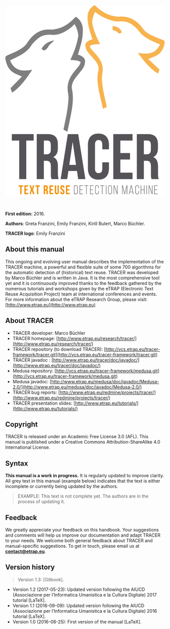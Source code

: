 # ![](/assets/logo-colour.png)

# 

**First edition:** 2016.

**Authors**: Greta Franzini, Emily Franzini, Kirill Bulert, Marco Büchler.

**TRACER logo**: Emily Franzini

## About this manual

This ongoing and evolving user manual describes the implementation of the TRACER machine, a powerful and flexible suite of some 700 algorithms for the automatic detection of \(historical\) text reuse. TRACER was developed by Marco Büchler and is written in Java. It is the most comprehensive tool yet and it is continuously improved thanks to the feedback gathered by the numerous tutorials and workshops given by the eTRAP \(Electronic Text Reuse Acquisition Project\) team at international conferences and events. For more information about the eTRAP Research Group, please visit: [http://www.etrap.eu](http://www.etrap.eu)

## About TRACER

* TRACER developer: Marco Büchler
* TRACER homepage: [http://www.etrap.eu/research/tracer/](http://www.etrap.eu/research/tracer/)
* TRACER repository \(to download TRACER\): [http://vcs.etrap.eu/tracer-framework/tracer.git](http://vcs.etrap.eu/tracer-framework/tracer.git)
* TRACER javadoc : [http://www.etrap.eu/tracer/doc/javadoc/](http://www.etrap.eu/tracer/doc/javadoc/)
* Medusa repository: [http://vcs.etrap.eu/tracer-framework/medusa.git](http://vcs.etrap.eu/tracer-framework/medusa.git)
* Medusa javadoc: [http://www.etrap.eu/medusa/doc/javadoc/Medusa-2.0/](http://www.etrap.eu/medusa/doc/javadoc/Medusa-2.0/)
* TRACER bug reports: [http://www.etrap.eu/redmine/projects/tracer/](http://www.etrap.eu/redmine/projects/tracer/)
* TRACER presentation slides: [http://www.etrap.eu/tutorials/](http://www.etrap.eu/tutorials/)

## Copyright

TRACER is released under an Academic Free License 3.0 \(AFL\). This manual is published under a Creative Commons Attribution-ShareAlike 4.0 International License.

## Syntax

**This manual is a work in progress.** It is regularly updated to improve clarity. All grey text in this manual \(example below\) indicates that the text is either incomplete or currently being updated by the authors.

> EXAMPLE: This text is not complete yet. The authors are in the process of updating it.

## Feedback

We greatly appreciate your feedback on this handbook. Your suggestions and comments will help us improve our documentation and adapt TRACER to your needs. We welcome both general feedback about TRACER and manual-specific suggestions. To get in touch, please email us at **contact@etrap.eu**.

## Version history

> Version 1.3: \[Gitbook\].

* Version 1.2 \(2017-05-23\): Updated version following the AIUCD \(Associazione per l’Informatica Umanistica e la Cultura Digitale\) 2017 tutorial \[LaTeX\].
* Version 1.1 \(2016-09-09\): Updated version following the AIUCD \(Associazione per l’Informatica Umanistica e la Cultura Digitale\) 2016 tutorial \[LaTeX\].
* Version 1.0 \(2016-08-25\): First version of the manual \[LaTeX\].



